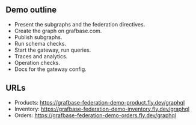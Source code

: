## Demo outline

- Present the subgraphs and the federation directives.
- Create the graph on grafbase.com.
- Publish subgraphs.
- Run schema checks.
- Start the gateway, run queries.
- Traces and analytics.
- Operation checks.
- Docs for the gateway config.

## URLs

- Products: https://grafbase-federation-demo-product.fly.dev/graphql
- Inventory: https://grafbase-federation-demo-inventory.fly.dev/graphql
- Orders: https://grafbase-federation-demo-orders.fly.dev/graphql
